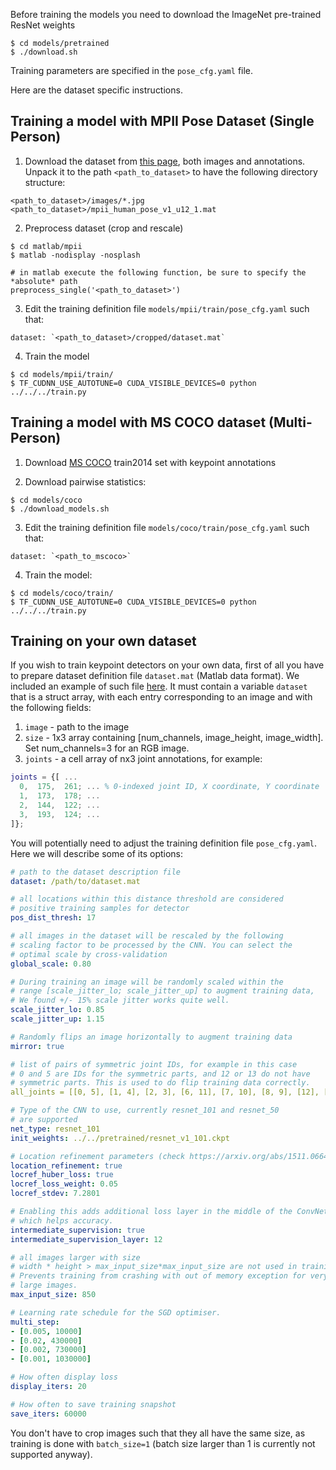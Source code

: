 Before training the models you need to download the ImageNet pre-trained ResNet weights

```
$ cd models/pretrained
$ ./download.sh
```

Training parameters are specified in the `pose_cfg.yaml` file.

Here are the dataset specific instructions. 

## Training a model with MPII Pose Dataset (Single Person)


1. Download the dataset from [this page](http://human-pose.mpi-inf.mpg.de/),
both images and annotations. Unpack it to the path `<path_to_dataset>`
to have the following directory structure:

```
<path_to_dataset>/images/*.jpg
<path_to_dataset>/mpii_human_pose_v1_u12_1.mat
```

2. Preprocess dataset (crop and rescale)

```
$ cd matlab/mpii
$ matlab -nodisplay -nosplash

# in matlab execute the following function, be sure to specify the *absolute* path
preprocess_single('<path_to_dataset>')
```

3. Edit the training definition file
`models/mpii/train/pose_cfg.yaml` such that:

```
dataset: `<path_to_dataset>/cropped/dataset.mat`
```

4. Train the model

```
$ cd models/mpii/train/
$ TF_CUDNN_USE_AUTOTUNE=0 CUDA_VISIBLE_DEVICES=0 python ../../../train.py
```

## Training a model with MS COCO dataset (Multi-Person)

1. Download [MS COCO](http://mscoco.org/dataset/#download) train2014 set with keypoint annotations

2. Download pairwise statistics:
```
$ cd models/coco
$ ./download_models.sh
```

3. Edit the training definition file
`models/coco/train/pose_cfg.yaml` such that:

```
dataset: `<path_to_mscoco>`
```

4. Train the model:

```
$ cd models/coco/train/
$ TF_CUDNN_USE_AUTOTUNE=0 CUDA_VISIBLE_DEVICES=0 python ../../../train.py
```

## Training on your own dataset

If you wish to train keypoint detectors on your own data, first of all
you have to prepare dataset definition file `dataset.mat` (Matlab data format).
We included  an example of such file [here](dataset_example.mat). It must
contain a variable `dataset` that is a struct array, with each entry
corresponding to an image and with the following fields:

1. `image` - path to the image
2. `size` - 1x3 array containing [num_channels, image_height, image_width]. Set num_channels=3 for an RGB image.
3. `joints` - a cell array of nx3 joint annotations, for example:

```matlab
joints = {[ ...
  0,  175,  261; ... % 0-indexed joint ID, X coordinate, Y coordinate
  1,  173,  178; ...
  2,  144,  122; ...
  3,  193,  124; ...
]};
```

You will potentially need to adjust the training definition file `pose_cfg.yaml`.
Here we will describe some of its options:

```yaml
# path to the dataset description file
dataset: /path/to/dataset.mat

# all locations within this distance threshold are considered
# positive training samples for detector
pos_dist_thresh: 17 

# all images in the dataset will be rescaled by the following
# scaling factor to be processed by the CNN. You can select the
# optimal scale by cross-validation
global_scale: 0.80

# During training an image will be randomly scaled within the
# range [scale_jitter_lo; scale_jitter_up] to augment training data,
# We found +/- 15% scale jitter works quite well.
scale_jitter_lo: 0.85
scale_jitter_up: 1.15

# Randomly flips an image horizontally to augment training data
mirror: true

# list of pairs of symmetric joint IDs, for example in this case
# 0 and 5 are IDs for the symmetric parts, and 12 or 13 do not have
# symmetric parts. This is used to do flip training data correctly. 
all_joints = [[0, 5], [1, 4], [2, 3], [6, 11], [7, 10], [8, 9], [12], [13]]

# Type of the CNN to use, currently resnet_101 and resnet_50
# are supported
net_type: resnet_101
init_weights: ../../pretrained/resnet_v1_101.ckpt

# Location refinement parameters (check https://arxiv.org/abs/1511.06645)
location_refinement: true
locref_huber_loss: true
locref_loss_weight: 0.05
locref_stdev: 7.2801

# Enabling this adds additional loss layer in the middle of the ConvNet,
# which helps accuracy.
intermediate_supervision: true
intermediate_supervision_layer: 12

# all images larger with size
# width * height > max_input_size*max_input_size are not used in training.
# Prevents training from crashing with out of memory exception for very
# large images.
max_input_size: 850

# Learning rate schedule for the SGD optimiser. 
multi_step:
- [0.005, 10000]
- [0.02, 430000]
- [0.002, 730000]
- [0.001, 1030000]

# How often display loss
display_iters: 20

# How often to save training snapshot
save_iters: 60000
```

You don't have to crop images such that they all have the same size,
as training is done with `batch_size=1` (batch size larger than 1 is
currently not supported anyway).